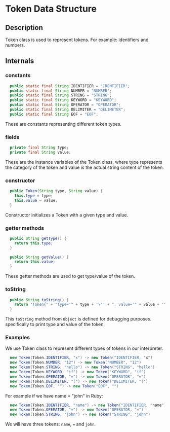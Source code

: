 # Token Data Structure

## Description
Token class is used to represent tokens. For example: identifiers and numbers.

## Internals

### constants
```Java
  public static final String IDENTIFIER = "IDENTIFIER";
  public static final String NUMBER = "NUMBER";
  public static final String STRING = "STRING";
  public static final String KEYWORD = "KEYWORD";
  public static final String OPERATOR = "OPERATOR";
  public static final String DELIMITER = "DELIMETER";
  public static final String EOF = "EOF";
```
These are constants representing different token types.

### fields
```Java
  private final String type;
  private final String value;
```
These are the instance variables of the Token class, where type represents the category of the token and value is the actual string content of the token.

### constructor
```Java
  public Token(String type, String value) {
    this.type = type;
    this.value = value;
  }
```
Constructor initializes a Token with a given type and value.

### getter methods
```Java
  public String getType() {
    return this.type;
  }

  public String getValue() {
    return this.value;
  }
```
These getter methods are used to get type/value of the token.

### toString
```Java
  public String toString() {
    return "Token{" + "type='" + type + '\'' + ", value='" + value + '\'' + '}';
  }
```
This `toString` method from `Object` is defined for debugging purposes. specifically to print type and value of the token.

### Examples
We use Token class to represent different types of tokens in our interpreter.  

```Java
  new Token(Token.IDENTIFIER, "x") -> new Token("IDENTIFIER, "x")
  new Token(Token.NUMBER, "12") -> new Token("NUMBER", "12")
  new Token(Token.STRING, "hello") -> new Token("STRING", "hello")
  new Token(Token.KEYWORD, "if") -> new Token("KEYWORD", "if")
  new Token(Token.OPERATOR, "=") -> new Token("OPERATOR", "=")
  new Token(Token.DELIMITER, "(") -> new Token("DELIMITER, "(")
  new Token(Token.EOF, "") -> new Token("EOF", "")
```

For example if we have name = "john" in Ruby:
```Java
  new Token(Token.IDENTIFIER, "name") -> new Token("IDENTIFIER, "name")
  new Token(Token.OPERATOR, "=") -> new Token("OPERATOR, "=")
  new Token(Token.STRING, "john") -> new Token("STRING", "john")
```
We will have three tokens: `name`, `=` and `john`.
